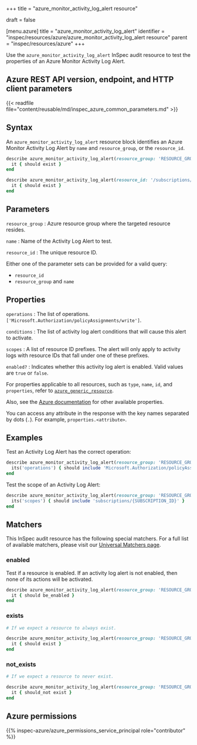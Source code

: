 +++
title = "azure_monitor_activity_log_alert resource"

draft = false


[menu.azure]
title = "azure_monitor_activity_log_alert"
identifier = "inspec/resources/azure/azure_monitor_activity_log_alert resource"
parent = "inspec/resources/azure"
+++

Use the `azure_monitor_activity_log_alert` InSpec audit resource to test the properties of an Azure Monitor Activity Log Alert.

## Azure REST API version, endpoint, and HTTP client parameters

{{< readfile file="content/reusable/md/inspec_azure_common_parameters.md" >}}

## Syntax

An `azure_monitor_activity_log_alert` resource block identifies an Azure Monitor Activity Log Alert by `name` and `resource_group`, or the `resource_id`.

```ruby
describe azure_monitor_activity_log_alert(resource_group: 'RESOURCE_GROUP', name: 'ALERT_NAME') do
  it { should exist }
end
```

```ruby
describe azure_monitor_activity_log_alert(resource_id: '/subscriptions/{subscriptionId}/resourceGroups/{resourceGroupName}/providers/microsoft.insights/activityLogAlerts/{activityLogAlertName}') do
  it { should exist }
end
```

## Parameters

`resource_group`
: Azure resource group where the targeted resource resides.

`name`
: Name of the Activity Log Alert to test.

`resource_id`
: The unique resource ID.

Either one of the parameter sets can be provided for a valid query:

- `resource_id`
- `resource_group` and `name`

## Properties

`operations`
: The list of operations. `['Microsoft.Authorization/policyAssignments/write']`.

`conditions`
: The list of activity log alert conditions that will cause this alert to activate.

`scopes`
: A list of resource ID prefixes. The alert will only apply to activity logs with resource IDs that fall under one of these prefixes.

`enabled?`
: Indicates whether this activity log alert is enabled. Valid values are `true` or `false`.

For properties applicable to all resources, such as `type`, `name`, `id`, and `properties`, refer to [`azure_generic_resource`](azure_generic_resource#properties).

Also, see the [Azure documentation](https://docs.microsoft.com/en-us/rest/api/monitor/activitylogalerts/get#activitylogalertresource) for other available properties.

You can access any attribute in the response with the key names separated by dots (`.`). For example, `properties.<attribute>`.

## Examples

Test an Activity Log Alert has the correct operation:

```ruby
describe azure_monitor_activity_log_alert(resource_group: 'RESOURCE_GROUP', name: 'ALERT_NAME') do
  its('operations') { should include 'Microsoft.Authorization/policyAssignments/write' }
end
```

Test the scope of an Activity Log Alert:

```ruby
describe azure_monitor_activity_log_alert(resource_group: 'RESOURCE_GROUP', name: 'ALERT_NAME') do
  its('scopes') { should include 'subscriptions/{SUBSCRIPTION_ID}' }
end
```

## Matchers

This InSpec audit resource has the following special matchers. For a full list of available matchers, please visit our [Universal Matchers page](https://docs.chef.io/inspec/matchers/).

### enabled

Test if a resource is enabled. If an activity log alert is not enabled, then none of its actions will be activated.

```ruby
describe azure_monitor_activity_log_alert(resource_group: 'RESOURCE_GROUP', name: 'ALERT_NAME') do
  it { should be_enabled }
end
```

### exists

```ruby
# If we expect a resource to always exist.

describe azure_monitor_activity_log_alert(resource_group: 'RESOURCE_GROUP', name: 'ALERT_NAME') do
  it { should exist }
end
```

### not_exists

```ruby
# If we expect a resource to never exist.

describe azure_monitor_activity_log_alert(resource_group: 'RESOURCE_GROUP', name: 'ALERT_NAME') do
  it { should_not exist }
end
```

## Azure permissions

{{% inspec-azure/azure_permissions_service_principal role="contributor" %}}
